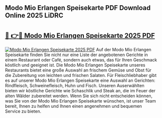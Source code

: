 ## Modo Mio Erlangen Speisekarte PDF Download Online 2025 LiDRC

# <h2><a href="http://gc76bm.nevu.top/?p=Modo+Mio+Erlangen+Speisekarte">🔗 👉🔴 Modo Mio Erlangen Speisekarte 2025 PDF</a></h2>

[![Modo Mio Erlangen Speisekarte 2025 PDF](https://i.imgur.com/dBaPXMq.png)](http://gc76bm.nevu.top/?p=Modo+Mio+Erlangen+Speisekarte)
Auf der Modo Mio Erlangen Speisekarte finden Sie nicht nur eine Liste der angebotenen Gerichte in einem Restaurant oder Café, sondern auch etwas, das für Ihren Geschmack köstlich und geeignet ist. Die Modo Mio Erlangen Speisekarte unseres Restaurants bietet eine große Auswahl an frischem Gemüse und Obst für die Zubereitung von leichten und frischen Salaten. Für Fleischliebhaber gibt es auf unserer Modo Mio Erlangen Speisekarte eine Auswahl an Gerichten: Rindfleisch, Schweinefleisch, Huhn und Fisch. Unseren Auserwählten bieten wir köstliche Gerichte wie Schaschlik und Steak an, die im Feuer der alten Wälder zubereitet werden. Wenn Sie sich nicht entscheiden können, was Sie von der Modo Mio Erlangen Speisekarte wünschen, ist unser Team bereit, Ihnen zu helfen und Ihnen einen angenehmen und bequemen Service zu bieten.
